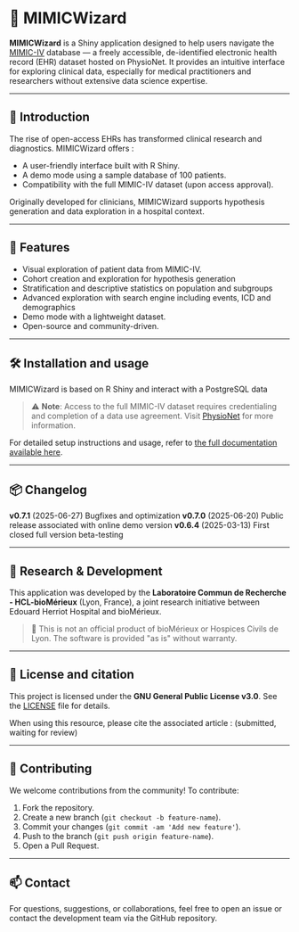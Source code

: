 # 🧙 MIMICWizard

**MIMICWizard** is a Shiny application designed to help users navigate the [MIMIC-IV](https://physionet.org/content/mimiciv/) database — a freely accessible, de-identified electronic health record (EHR) dataset hosted on PhysioNet.
It provides an intuitive interface for exploring clinical data, especially for medical practitioners and researchers without extensive data science expertise.

---

## 🧭 Introduction

The rise of open-access EHRs has transformed clinical research and diagnostics.
MIMICWizard offers :

- A user-friendly interface built with R Shiny.
- A demo mode using a sample database of 100 patients.
- Compatibility with the full MIMIC-IV dataset (upon access approval).

Originally developed for clinicians, MIMICWizard supports hypothesis generation and data exploration in a hospital context.

---

## 🚀 Features

- Visual exploration of patient data from MIMIC-IV.
- Cohort creation and exploration for hypothesis generation
- Stratification and descriptive statistics on population and subgroups
- Advanced exploration with search engine including events, ICD and demographics
- Demo mode with a lightweight dataset.
- Open-source and community-driven.

---

## 🛠 Installation and usage

MIMICWizard is based on R Shiny and interact with a PostgreSQL data

> ⚠️ **Note**: Access to the full MIMIC-IV dataset requires credentialing and completion of a data use agreement. Visit [PhysioNet](https://physionet.org) for more information.

For detailed setup instructions and usage, refer to [the full documentation available here](https://mimicwizard.readthedocs.io/en/latest/).

---

## 📦 Changelog

**v0.7.1** (2025-06-27) Bugfixes and optimization
**v0.7.0** (2025-06-20) Public release associated with online demo version
**v0.6.4** (2025-03-13) First closed full version beta-testing



---

## 🧪 Research & Development

This application was developed by the **Laboratoire Commun de Recherche - HCL-bioMérieux** (Lyon, France), a joint research initiative between Edouard Herriot Hospital and bioMérieux.

> 📝 This is not an official product of bioMérieux or Hospices Civils de Lyon. The software is provided "as is" without warranty.

---

## 📜 License and citation

This project is licensed under the **GNU General Public License v3.0**. See the [LICENSE](./LICENSE) file for details.

When using this resource, please cite the associated article :
(submitted, waiting for review)

---

## 🤝 Contributing

We welcome contributions from the community! To contribute:

1. Fork the repository.
2. Create a new branch (`git checkout -b feature-name`).
3. Commit your changes (`git commit -am 'Add new feature'`).
4. Push to the branch (`git push origin feature-name`).
5. Open a Pull Request.


---

## 📫 Contact

For questions, suggestions, or collaborations, feel free to open an issue or contact the development team via the GitHub repository.
